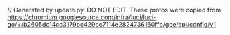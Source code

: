 // Generated by update.py. DO NOT EDIT.
These protos were copied from:
https://chromium.googlesource.com/infra/luci/luci-go/+/b2605dc14cc3179bc429bc7114e2824736160ffb/gce/api/config/v1
